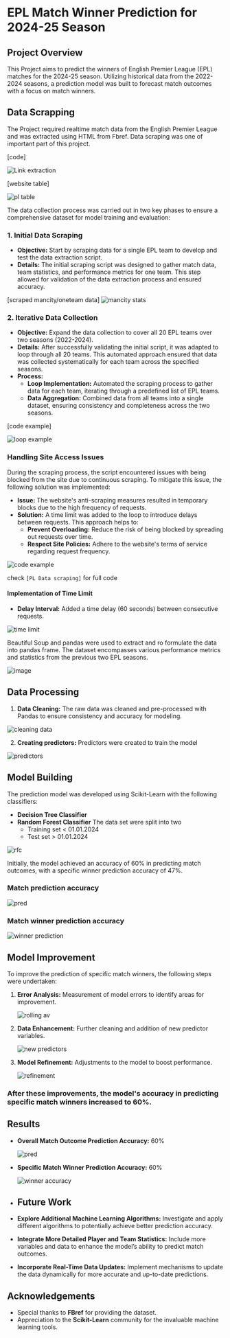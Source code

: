 # EPL Match Winner Prediction for 2024-25 Season

## Project Overview

This Project aims to predict the winners of English Premier League (EPL) matches for the 2024-25 season. Utilizing historical data from the 2022-2024 seasons, a prediction model was built to forecast match outcomes with a focus on match winners.

## Data Scrapping
The Project required realtime match data from the English Premier League and was extracted using HTML from Fbref. Data scraping was one of  important part of this project.

[code]


![Link extraction](https://github.com/user-attachments/assets/dc8f4851-ba79-4c7b-9ed2-e7d00595fe64)



[website table]





![pl table](https://github.com/user-attachments/assets/2aff22b4-ae6d-46ea-8dcf-a174c46c2341)

The data collection process was carried out in two key phases to ensure a comprehensive dataset for model training and evaluation:

### 1. Initial Data Scraping

- **Objective:** Start by scraping data for a single EPL team to develop and test the data extraction script.
- **Details:** The initial scraping script was designed to gather match data, team statistics, and performance metrics for one team. This step allowed for validation of the data extraction process and ensured accuracy.


[scraped mancity/oneteam data]
![mancity stats](https://github.com/user-attachments/assets/19137988-e219-4b13-86d6-9497a23f1de5)


### 2. Iterative Data Collection

- **Objective:** Expand the data collection to cover all 20 EPL teams over two seasons (2022-2024).
- **Details:** After successfully validating the initial script, it was adapted to loop through all 20 teams. This automated approach ensured that data was collected systematically for each team across the specified seasons.
- **Process:**
  - **Loop Implementation:** Automated the scraping process to gather data for each team, iterating through a predefined list of EPL teams.
  - **Data Aggregation:** Combined data from all teams into a single dataset, ensuring consistency and completeness across the two seasons.
 
  
[code example]


![loop example](https://github.com/user-attachments/assets/8fb2977a-4772-47e8-aeac-e13ccb15b92f)

### Handling Site Access Issues
During the scraping process, the script encountered issues with being blocked from the site due to continuous scraping. To mitigate this issue, the following solution was implemented:

- **Issue:** The website's anti-scraping measures resulted in temporary blocks due to the high frequency of requests.
- **Solution:** A time limit was added to the loop to introduce delays between requests. This approach helps to:
  - **Prevent Overloading:** Reduce the risk of being blocked by spreading out requests over time.
  - **Respect Site Policies:** Adhere to the website's terms of service regarding request frequency.

![code example](https://github.com/user-attachments/assets/7b5f85b3-1f5b-4ca9-bb40-0fec1e5f37ec)


check `[PL Data scraping]` for full code

#### Implementation of Time Limit

- **Delay Interval:** Added a time delay (60 seconds) between consecutive requests.



![time limit](https://github.com/user-attachments/assets/07b2f4d3-f506-4345-9fe9-279efef5493d)


Beautiful Soup and pandas were used to extract and ro formulate the data into pandas frame. The dataset encompasses various performance metrics and statistics from the previous two EPL seasons.

![image](https://github.com/user-attachments/assets/4d429e31-b12e-453c-aea6-dda3bb6c69d7)


## Data Processing

1. **Data Cleaning:** The raw data was cleaned and pre-processed with Pandas to ensure consistency and accuracy for modeling.
    
![cleaning data](https://github.com/user-attachments/assets/293c131a-d690-43a4-a8c4-0cef20913935)


2. **Creating predictors:** Predictors were created to train the model

![predictors](https://github.com/user-attachments/assets/3363bab6-e145-4ea9-8dfc-4ac0d3bf0274)
## Model Building

The prediction model was developed using Scikit-Learn with the following classifiers:
- **Decision Tree Classifier**
- **Random Forest Classifier**
The data set were split into two
    - Training set < 01.01.2024
    - Test set > 01.01.2024

![rfc](https://github.com/user-attachments/assets/be774cdd-9605-4623-a5dd-fe310db91c98)

Initially, the model achieved an accuracy of 60% in predicting match outcomes, with a specific winner prediction accuracy of 47%.
### Match prediction accuracy
![pred](https://github.com/user-attachments/assets/a97fad60-6373-482f-a08d-39aaea7cd4c3)

### Match winner prediction accuracy
![winner prediction](https://github.com/user-attachments/assets/db9ec62e-a6ad-4e39-a10a-954e4a1f34a6)

## Model Improvement

To improve the prediction of specific match winners, the following steps were undertaken:
1. **Error Analysis:** Measurement of model errors to identify areas for improvement.
   
   ![rolling av](https://github.com/user-attachments/assets/a3e31c02-6a54-4a29-bb94-b742e4adc3ed)
 
2. **Data Enhancement:** Further cleaning and addition of new predictor variables.

   ![new predictors](https://github.com/user-attachments/assets/9c1e3ca4-6de3-4c33-9ebf-7ba59788d458)
3. **Model Refinement:** Adjustments to the model to boost performance.

   ![refinement](https://github.com/user-attachments/assets/4ac7c023-e163-489f-8562-ae400ab0a466)

### After these improvements, the model's accuracy in predicting specific match winners increased to 60%.

## Results

- **Overall Match Outcome Prediction Accuracy:** 60%

  ![pred](https://github.com/user-attachments/assets/83706fa0-fbc6-4909-af2c-d3134aa6bf9d)
- **Specific Match Winner Prediction Accuracy:** 60%

  ![winner accuracy](https://github.com/user-attachments/assets/45a14a22-3150-4cdf-b45f-f2e4643a88ff)
- ## Future Work

- **Explore Additional Machine Learning Algorithms:** Investigate and apply different algorithms to potentially achieve better prediction accuracy.
- **Integrate More Detailed Player and Team Statistics:** Include more variables and data to enhance the model’s ability to predict match outcomes.
- **Incorporate Real-Time Data Updates:** Implement mechanisms to update the data dynamically for more accurate and up-to-date predictions.

## Acknowledgements

- Special thanks to **FBref** for providing the dataset.
- Appreciation to the **Scikit-Learn** community for the invaluable machine learning tools.

